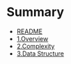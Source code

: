 # Summary

* [README](README.md)
* [1.Overview](1-overview.md)
* [2.Complexity](2-complexity.md)
* [3.Data Structure](3-datastructure.md)

